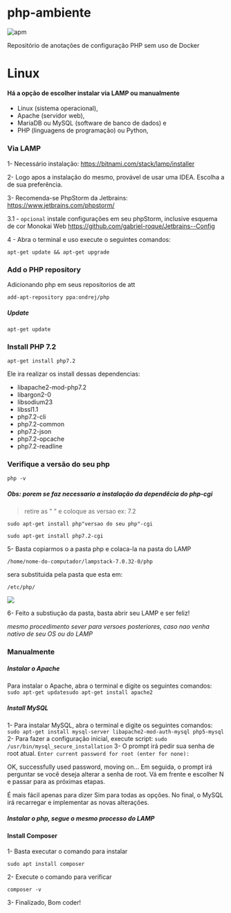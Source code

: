# php-ambiente
![apm](https://img.shields.io/badge/NOTES-update-blue.svg?longCache=true&style=flat-square)

Repositório de anotações de configuração PHP sem uso de Docker

# Linux
#### Há a opção de escolher instalar via LAMP ou manualmente

* Linux (sistema operacional),
* Apache (servidor web),
* MariaDB ou MySQL (software de banco de dados) e
* PHP (linguagens de programação) ou Python,

### Via LAMP
1- Necessário instalação: https://bitnami.com/stack/lamp/installer 

2- Logo apos a instalação do mesmo, provável de usar uma IDEA. Escolha a de sua preferência. 

3- Recomenda-se PhpStorm da Jetbrains: https://www.jetbrains.com/phpstorm/ 

3.1 - `opcional` instale configurações em seu phpStorm, inclusive esquema de cor Monokai Web 
https://github.com/gabriel-roque/Jetbrains--Config

4 - Abra o terminal e uso execute o seguintes comandos:

```
apt-get update && apt-get upgrade
```

### Add o PHP repository

Adicionando php em seus repositorios de att

```
add-apt-repository ppa:ondrej/php
```

##### Update

```
apt-get update
```

### Install PHP 7.2

```
apt-get install php7.2
```

Ele ira realizar os install dessas dependencias:

- libapache2-mod-php7.2
- libargon2-0
- libsodium23
- libssl1.1
- php7.2-cli
- php7.2-common
- php7.2-json
- php7.2-opcache
- php7.2-readline

### Verifique a versão do seu php

```
php -v
```

##### *Obs: porem se faz necessario a instalação da dependêcia do php-cgi*

> retire as " " e coloque as versao ex: 7.2

```
sudo apt-get install php"versao do seu php"-cgi
```

```
sudo apt-get install php7.2-cgi
```

5- Basta copiarmos o a pasta php e colaca-la na pasta do LAMP

`/home/nome-do-computador/lampstack-7.0.32-0/php` 

sera substituida pela pasta que esta em:

`/etc/php/`

![](https://i.imgur.com/3PuJSlb.png)


6- Feito a substiução da pasta, basta abrir seu LAMP e ser feliz!

*mesmo procedimento sever para versoes posteriores, caso nao venha nativo de seu OS ou do LAMP*

### Manualmente

##### Instalar o Apache

Para instalar o Apache, abra o terminal e digite os seguintes comandos:
`sudo apt-get updatesudo apt-get install apache2`

##### Install MySQL

1- Para instalar MySQL, abra o terminal e digite os seguintes comandos:
`sudo apt-get install mysql-server libapache2-mod-auth-mysql php5-mysql`
2- Para fazer a configuração inicial, execute script:
`sudo /usr/bin/mysql_secure_installation`
3- O prompt irá pedir sua senha de root atual.
`Enter current password for root (enter for none):`

OK, successfully used password, moving on…
Em seguida, o prompt irá perguntar se você deseja alterar a senha de root. Vá em frente e escolher N e passar para as próximas etapas.

É mais fácil apenas para dizer Sim para todas as opções. No final, o MySQL irá recarregar e implementar as novas alterações.

##### Instalar o php, segue o mesmo processo do LAMP

#### Install Composer

1- Basta executar o comando para instalar

`sudo apt install composer`

2- Execute o comando para verificar 

`composer -v`

3- Finalizado, Bom coder! 
